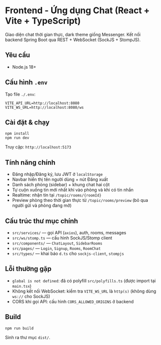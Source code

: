 # Frontend - Ứng dụng Chat (React + Vite + TypeScript)

Giao diện chat thời gian thực, dark theme giống Messenger. Kết nối backend Spring Boot qua REST + WebSocket (SockJS + StompJS).

## Yêu cầu
- Node.js 18+

## Cấu hình `.env`
Tạo file `./.env`:
```
VITE_API_URL=http://localhost:8080
VITE_WS_URL=http://localhost:8080/ws
```

## Cài đặt & chạy
```
npm install
npm run dev
```
Truy cập: `http://localhost:5173`

## Tính năng chính
- Đăng nhập/Đăng ký, lưu JWT ở `localStorage`
- Navbar hiển thị tên người dùng + nút Đăng xuất
- Danh sách phòng (sidebar) + khung chat hai cột
- Tự cuộn xuống tin mới nhất khi vào phòng và khi có tin nhắn
- Realtime: nhận tin tại `/topic/rooms/{roomId}`
- Preview phòng theo thời gian thực từ `/topic/rooms/preview` (bỏ qua người gửi và phòng đang mở)

## Cấu trúc thư mục chính
- `src/services/` — gọi API (`axios`), auth, rooms, messages
- `src/ws/stomp.ts` — cấu hình SockJS/Stomp client
- `src/components/` — `ChatLayout`, `SidebarRooms`
- `src/pages/` — `Login`, `Signup`, `Rooms`, `RoomChat`
- `src/types/` — khai báo `d.ts` cho `sockjs-client`, `stompjs`

## Lỗi thường gặp
- `global is not defined`: đã có polyfill `src/polyfills.ts` (được import tại `main.tsx`)
- Không kết nối WebSocket: kiểm tra `VITE_WS_URL` là `http(s)` (không dùng `ws://` cho SockJS)
- CORS khi gọi API: cấu hình `CORS_ALLOWED_ORIGINS` ở backend

## Build
```
npm run build
```
Sinh ra thư mục `dist/`.